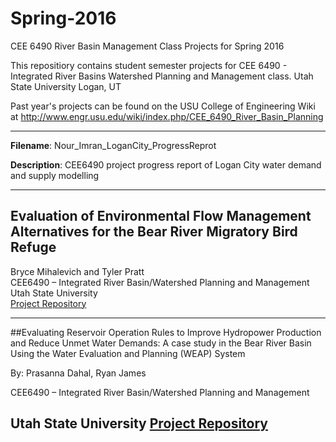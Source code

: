 # Spring-2016
CEE 6490 River Basin Management Class Projects for Spring 2016

This repositiory contains student semester projects for CEE 6490 - Integrated River Basins Watershed Planning and Management class.
Utah State University
Logan, UT

Past year's projects can be found on the USU College of Engineering Wiki at http://www.engr.usu.edu/wiki/index.php/CEE_6490_River_Basin_Planning

--------------------------------------------------------------------
**Filename**: Nour_Imran_LoganCity_ProgressReprot

**Description**: CEE6490 project progress report of Logan City water demand and supply modelling

--------------------------------------------------------------------
## Evaluation of Environmental Flow Management Alternatives for the Bear River Migratory Bird Refuge
Bryce Mihalevich and Tyler Pratt  
CEE6490 – Integrated River Basin/Watershed Planning and Management  
Utah State University   
[Project Repository](https://github.com/CEE-6490-RiverBasinPlanning/Spring-2016/tree/master/BRMBR%20-%20Bryce%26Tyler)

--------------------------------------------------------------------
##Evaluating Reservoir Operation Rules to Improve Hydropower Production and Reduce Unmet Water Demands: A case study in the Bear River Basin Using the Water Evaluation and Planning (WEAP) System

By: Prasanna Dahal, Ryan James

CEE6490 – Integrated River Basin/Watershed Planning and Management  

Utah State University
[Project Repository](https://github.com/CEE-6490-RiverBasinPlanning/Spring-2016/tree/master/PacifiCorp%20-%20Ryan%26Prasanna)
--------------------------------------------------------------------

